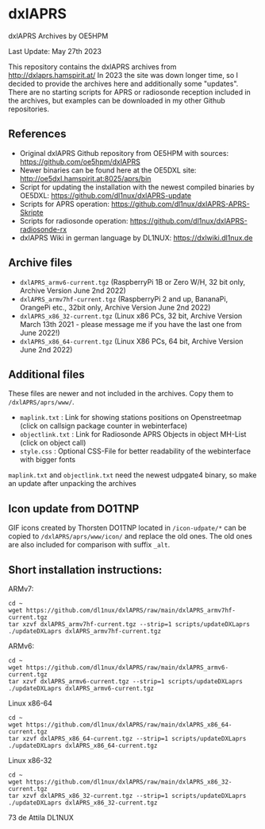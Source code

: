 # dxlAPRS
dxlAPRS Archives by OE5HPM

Last Update: May 27th 2023

This repository contains the dxlAPRS archives from http://dxlaprs.hamspirit.at/
In 2023 the site was down longer time, so I decided to provide the archives here and additionally some "updates".
There are no starting scripts for APRS or radiosonde reception included in the archives, but examples can be downloaded in my other Github repositories.

## References

- Original dxlAPRS Github repository from OE5HPM with sources: https://github.com/oe5hpm/dxlAPRS
- Newer binaries can be found here at the OE5DXL site: http://oe5dxl.hamspirit.at:8025/aprs/bin
- Script for updating the installation with the newest compiled binaries by OE5DXL: https://github.com/dl1nux/dxlAPRS-update
- Scripts for APRS operation: https://github.com/dl1nux/dxlAPRS-APRS-Skripte
- Scripts for radiosonde operation: https://github.com/dl1nux/dxlAPRS-radiosonde-rx
- dxlAPRS Wiki in german language by DL1NUX: https://dxlwiki.dl1nux.de

## Archive files
- `dxlAPRS_armv6-current.tgz` (RaspberryPi 1B or Zero W/H, 32 bit only, Archive Version June 2nd 2022)
- `dxlAPRS_armv7hf-current.tgz` (RaspberryPi 2 and up, BananaPi, OrangePi etc., 32bit only, Archive Version June 2nd 2022)
- `dxlAPRS_x86_32-current.tgz` (Linux x86 PCs, 32 bit, Archive Version March 13th 2021 - please message me if you have the last one from June 2022!)
- `dxlAPRS_x86_64-current.tgz` (Linux X86 PCs, 64 bit, Archive Version June 2nd 2022)

## Additional files
These files are newer and not included in the archives. Copy them to `/dxlAPRS/aprs/www/`.
- `maplink.txt` : Link for showing stations positions on Openstreetmap (click on callsign package counter in webinterface)
- `objectlink.txt` : Link for Radiosonde APRS Objects in object MH-List (click on object call)
- `style.css` : Optional CSS-File for better readability of the webinterface with bigger fonts

`maplink.txt` and `objectlink.txt` need the newest udpgate4 binary, so make an update after unpacking the archives

## Icon update from DO1TNP
GIF icons created by Thorsten DO1TNP located in `/icon-udpate/*` can be copied to `/dxlAPRS/aprs/www/icon/` and replace the old ones. The old ones are also included for comparison with suffix `_alt`.

## Short installation instructions:

ARMv7:
```
cd ~
wget https://github.com/dl1nux/dxlAPRS/raw/main/dxlAPRS_armv7hf-current.tgz
tar xzvf dxlAPRS_armv7hf-current.tgz --strip=1 scripts/updateDXLaprs
./updateDXLaprs dxlAPRS_armv7hf-current.tgz
```

ARMv6:
```
cd ~
wget https://github.com/dl1nux/dxlAPRS/raw/main/dxlAPRS_armv6-current.tgz
tar xzvf dxlAPRS_armv6-current.tgz --strip=1 scripts/updateDXLaprs
./updateDXLaprs dxlAPRS_armv6-current.tgz
```

Linux x86-64
```
cd ~
wget https://github.com/dl1nux/dxlAPRS/raw/main/dxlAPRS_x86_64-current.tgz
tar xzvf dxlAPRS_x86_64-current.tgz --strip=1 scripts/updateDXLaprs
./updateDXLaprs dxlAPRS_x86_64-current.tgz
```

Linux x86-32
```
cd ~
wget https://github.com/dl1nux/dxlAPRS/raw/main/dxlAPRS_x86_32-current.tgz
tar xzvf dxlAPRS_x86_32-current.tgz --strip=1 scripts/updateDXLaprs
./updateDXLaprs dxlAPRS_x86_32-current.tgz
```

73 de Attila DL1NUX
